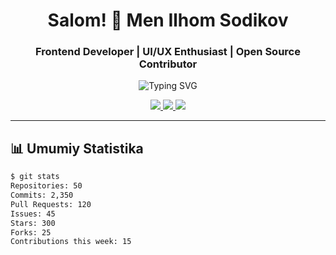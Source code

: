 <h1 align="center">Salom! 👋 Men Ilhom Sodikov</h1>
<h3 align="center">Frontend Developer | UI/UX Enthusiast | Open Source Contributor</h3>

<p align="center">
  <img src="https://readme-typing-svg.demolab.com?font=Fira+Code&size=22&pause=1000&center=true&vCenter=true&width=440&lines=Frontend+Engineer;React+%7C+Next.js+%7C+TailwindCSS;Creative+Web+Designer;Open+Source+Contributor;Loves+clean+code+and+coffee!" alt="Typing SVG" />
</p>
<p align="center"> <a href="https://linkedin.com/in/ilhom-sodikov"> <img src="https://img.shields.io/badge/-LinkedIn-1e1e2f?style=for-the-badge&logo=linkedin&logoColor=0abfbc" /> </a> <a href="https://twitter.com/ilhom_sodikov"> <img src="https://img.shields.io/badge/-Twitter-1e1e2f?style=for-the-badge&logo=twitter&logoColor=0abfbc" /> </a> <a href="https://ilhom.dev"> <img src="https://img.shields.io/badge/-Portfolio-1e1e2f?style=for-the-badge&logo=vercel&logoColor=0abfbc" /> </a> </p>

---

## 📊 Umumiy Statistika

```bash
$ git stats
Repositories: 50
Commits: 2,350
Pull Requests: 120
Issues: 45
Stars: 300
Forks: 25
Contributions this week: 15


